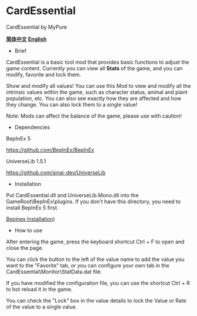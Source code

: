 # CardEssential
CardEssential by MyPure

**[简体中文](https://github.com/MyPure/CardEssential/blob/main/README.md)** **[English](https://github.com/MyPure/CardEssential/blob/main/README%20-%20EN.md)**

- Brief

CardEssential is a basic tool mod that provides basic functions to adjust the game content. Currently you can view all **Stats** of the game, and you can modify, favorite and lock them.

Show and modify all values! You can use this Mod to view and modify all the intrinsic values within the game, such as character status, animal and plant population, etc. You can also see exactly how they are affected and how they change. You can also lock them to a single value!

Note: Mods can affect the balance of the game, please use with caution!

- Dependencies

BepInEx 5

https://github.com/BepInEx/BepInEx

UniverseLib 1.5.1

https://github.com/sinai-dev/UniverseLib

- Installation

Put CardEssential.dll and UniverseLib.Mono.dll into the GameRoot\BepInEx\plugins. If you don't have this directory, you need to install BepInEx 5 first.

[Bepinex Installation](https://docs.bepinex.dev/articles/user_guide/installation/index.html))

- How to use

After entering the game, press the keyboard shortcut Ctrl + F to open and close the page.

You can click the button to the left of the value name to add the value you want to the "Favorite" tab, or you can configure your own tab in the CardEssential\Monitor\StatData.dat file.

If you have modified the configuration file, you can use the shortcut Ctrl + R to hot reload it in the game.

You can check the "Lock" box in the value details to lock the Value or Rate of the value to a single value.

